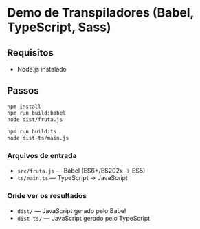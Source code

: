 # Demo de Transpiladores (Babel, TypeScript, Sass)

## Requisitos
- Node.js instalado

## Passos
```bash
npm install
npm run build:babel
node dist/fruta.js

npm run build:ts
node dist-ts/main.js
```

### Arquivos de entrada
- `src/fruta.js` — Babel (ES6+/ES202x → ES5)
- `ts/main.ts` — TypeScript → JavaScript

### Onde ver os resultados
- `dist/` — JavaScript gerado pelo Babel
- `dist-ts/` — JavaScript gerado pelo TypeScript
